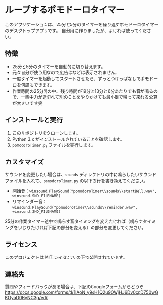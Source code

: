
# ループするポモドーロタイマー

このアプリケーションは、25分と5分のタイマーを繰り返すポモドーロタイマーのデスクトップアプリです。
自分用に作りましたが、よければ使ってください。

## 特徴

- 25分と5分のタイマーを自動的に切り替えます。
- 元々自分が使う用なので広告はなどは表示されません。
- 一度タイマーを起動してスタートさせたら、ずっとつけっぱなしでポモドーロを何周もできます。
- 作業時間の25分間の中、残り時間が19分と13分と6分あたりでも音が鳴るので、一集中力が途切れて別のことをやりかけても最小限で帰って来れる公算が大きいです笑

## インストールと実行

1. このリポジトリをクローンします。
2. Python 3.x がインストールされていることを確認します。
3. `pomodoroTimer.py` ファイルを実行します。

## カスタマイズ

サウンドを変更したい場合は、`sounds` ディレクトリの中に鳴らしたいサウンドファイルを入れて、`pomodoroTimer.py` の以下の行を書き換えてください。

- 開始音：`winsound.PlaySound("pomodoroTimer\\sounds\\startBell.wav", winsound.SND_FILENAME)`
- リマインダー音：`winsound.PlaySound("pomodoroTimer\\sounds\\reminder.wav", winsound.SND_FILENAME)`

25分の作業タイマー途中で鳴らす音タイミングを変えたければ（鳴らすタイミングをいじりたければ下記の部分を変える）の部分を変更してください。

## ライセンス

このプロジェクトは [MIT ライセンス](LICENSE) の下で公開されています。

## 連絡先

質問やフィードバックがある場合は、下記のGoogleフォームからどうぞ
https://docs.google.com/forms/d/1lAoN_y9oH1Q2u9OWjHJ6Dv0cpD750wGKOyaD0HyNC3g/edit
